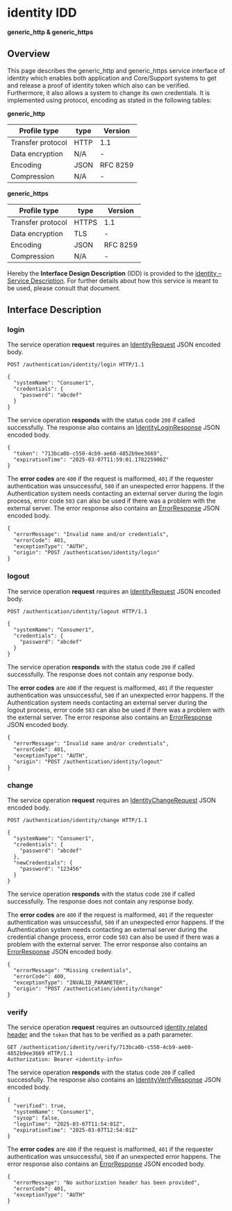 # identity IDD
**generic_http & generic_https**

## Overview

This page describes the generic_http and generic_https service interface of identity which enables both application and Core/Support systems to
get and release a proof of identity token which also can be verified. Furthermore, it also allows a system to
change its own credentials. It is implemented using protocol, encoding as stated in the
following tables:

**generic_http**

Profile type | type | Version
--- | --- | ---
Transfer protocol | HTTP | 1.1
Data encryption | N/A | -
Encoding | JSON | RFC 8259
Compression | N/A | -

**generic_https**

Profile type | type | Version
--- | --- | ---
Transfer protocol | HTTPS | 1.1
Data encryption | TLS | -
Encoding | JSON | RFC 8259
Compression | N/A | -

Hereby the **Interface Design Description** (IDD) is provided to the [identity – Service Description](../../assets/sd/5_0_0/identity_sd.pdf). For further details about how this service is meant to be used, please consult that document.

## Interface Description

### login

The service operation **request** requires an [IdentityRequest](../data-models/identity-request.md) JSON encoded body.

```
POST /authentication/identity/login HTTP/1.1

{
  "systemName": "Consumer1",
  "credentials": {
    "password": "abcdef"
  }
}

```

The service operation **responds** with the status code `200` if called successfully. The response also contains an
[IdentityLoginResponse](../data-models/identity-login-response.md) JSON encoded body.

```
{
  "token": "713bca0b-c550-4cb9-ae60-4852b9ee3669",
  "expirationTime": "2025-03-07T11:59:01.178225900Z"
}
```

The **error codes** are `400` if the request is malformed, `401` if the requester authentication was unsuccessful,
`500` if an unexpected error happens. If the Authentication system needs contacting an external server during the login process,
error code `503` can also be used if there was a problem with the external server. The error response also contains an
[ErrorResponse](../data-models/error-response.md) JSON encoded body.

```
{
  "errorMessage": "Invalid name and/or credentials",
  "errorCode": 401,
  "exceptionType": "AUTH",
  "origin": "POST /authentication/identity/login"
}
```

### logout

The service operation **request** requires an [IdentityRequest](../data-models/identity-request.md) JSON encoded body.

```
POST /authentication/identity/logout HTTP/1.1

{
  "systemName": "Consumer1",
  "credentials": {
    "password": "abcdef"
  }
}

```

The service operation **responds** with the status code `200` if called successfully. The response does not contain any
response body.

The **error codes** are `400` if the request is malformed, `401` if the requester authentication was unsuccessful,
`500` if an unexpected error happens. If the Authentication system needs contacting an external server during the logout process,
error code `503` can also be used if there was a problem with the external server. The error response also contains an
[ErrorResponse](../data-models/error-response.md) JSON encoded body.

```
{
  "errorMessage": "Invalid name and/or credentials",
  "errorCode": 401,
  "exceptionType": "AUTH",
  "origin": "POST /authentication/identity/logout"
}
```

### change

The service operation **request** requires an [IdentityChangeRequest](../data-models/identity-change-request.md) JSON encoded body.

```
POST /authentication/identity/change HTTP/1.1

{
  "systemName": "Consumer1",
  "credentials": {
    "password": "abcdef"
  },
  "newCredentials": {
    "password": "123456"
  }
}
```

The service operation **responds** with the status code `200` if called successfully. The response does not contain any
response body.

The **error codes** are `400` if the request is malformed, `401` if the requester authentication was unsuccessful,
`500` if an unexpected error happens. If the Authentication system needs contacting an external server during the credential change process,
error code `503` can also be used if there was a problem with the external server. The error response also contains an
[ErrorResponse](../data-models/error-response.md) JSON encoded body.

```
{
  "errorMessage": "Missing credentials",
  "errorCode": 400,
  "exceptionType": "INVALID_PARAMETER",
  "origin": "POST /authentication/identity/change"
}
```

### verify

The service operation **request** requires an outsourced [identity related header](../authentication_policy.md/#outsourced-http) and the `token` that has to be verified as a path parameter.


```
GET /authentication/identity/verify/713bca0b-c550-4cb9-ae60-4852b9ee3669 HTTP/1.1
Authorization: Bearer <identity-info>
```

The service operation **responds** with the status code `200` if called successfully. The response also contains an
[IdentityVerifyResponse](../data-models/identity-verify-response.md) JSON encoded body.

```
{
  "verified": true,
  "systemName": "Consumer1",
  "sysop": false,
  "loginTime": "2025-03-07T11:54:01Z",
  "expirationTime": "2025-03-07T12:54:01Z"
}
```

The **error codes** are `400` if the request is malformed, `401` if the requester authentication was unsuccessful,
`500` if an unexpected error happens. The error response also contains an
[ErrorResponse](../data-models/error-response.md) JSON encoded body.

```
{
  "errorMessage": "No authorization header has been provided",
  "errorCode": 401,
  "exceptionType": "AUTH"
}
```